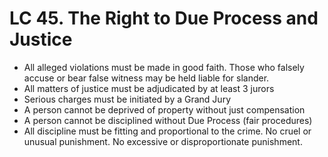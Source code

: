 # LC 45. The Right to Due Process and Justice 

- All alleged violations must be made in good faith. Those who falsely accuse or bear false witness may be held liable for slander.  
- All matters of justice must be adjudicated by at least 3 jurors 
- Serious charges must be initiated by a Grand Jury 
- A person cannot be deprived of property without just compensation 
- A person cannot be disciplined without Due Process (fair procedures)  
- All discipline must be fitting and proportional to the crime. No cruel or unusual punishment. No excessive or disproportionate punishment. 

